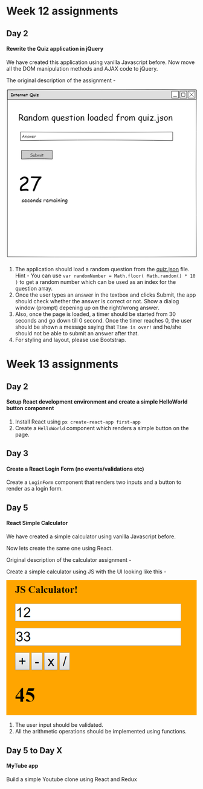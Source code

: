 # Week 12 assignments

## Day 2

#### Rewrite the Quiz application in jQuery

We have created this application using vanilla Javascript before. Now move all the DOM manipulation methods and AJAX code to jQuery.

The original description of the assignment - 

![quiz](images/quiz.png)
1. The application should load a random question from the [quiz.json](data/quiz.json) file. Hint - You can use `var randomNumber = Math.floor( Math.random() * 10 )` to get a random number which can be used as an index for the question array.
2. Once the user types an answer in the textbox and clicks Submit, the app should check whether the answer is correct or not. Show a dialog window (prompt) depening up on the right/wrong answer.
3. Also, once the page is loaded, a timer should be started from 30 seconds and go down till 0 second. Once the timer reaches 0, the user should be shown a message saying that `Time is over!` and he/she should not be able to submit an answer after that.
4. For styling and layout, please use Bootstrap.


# Week 13 assignments

## Day 2

#### Setup React development environment and create a simple HelloWorld button component

1. Install React using `px create-react-app first-app`
2. Create a `HelloWorld` component which renders a simple button on the page.

## Day 3

#### Create a React Login Form (no events/validations etc)

Create a `LoginForm` component that renders two inputs and a button to render as a login form.

## Day 5

#### React Simple Calculator

We have created a simple calculator using vanilla Javascript before.

Now lets create the same one using React.

Original description of the calculator assignment -

Create a simple calculator using JS with the UI looking like this -

![calcualtor](images/calculator.png)
1. The user input should be validated.
2. All the arithmetic operations should be implemented using functions.

## Day 5 to Day X

#### MyTube app

Build a simple Youtube clone using React and Redux